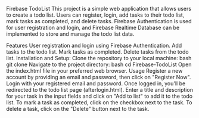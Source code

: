 Firebase TodoList
This project is a simple web application that allows users to create a todo list. Users can register, login, add tasks to their todo list, mark tasks as completed, and delete tasks. Firebase Authentication is used for user registration and login, and Firebase Realtime Database can be implemented to store and manage the todo list data.

Features
User registration and login using Firebase Authentication.
Add tasks to the todo list.
Mark tasks as completed.
Delete tasks from the todo list.
Installation and Setup:
Clone the repository to your local machine:
bash
git clone <repository-url>
Navigate to the project directory:
bash
cd Firebase-TodoList
Open the index.html file in your preferred web browser.
Usage
Register a new account by providing an email and password, then click on "Register Now".
Login with your registered email and password.
Once logged in, you'll be redirected to the todo list page (afterlogin.html).
Enter a title and description for your task in the input fields and click on "Add to list" to add it to the todo list.
To mark a task as completed, click on the checkbox next to the task.
To delete a task, click on the "Delete" button next to the task.
